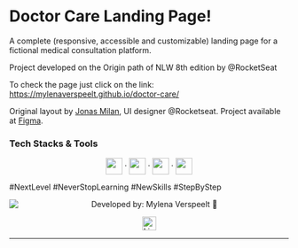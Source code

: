 # Doctor Care Landing Page!

A complete (responsive, accessible and customizable) landing page for a fictional medical consultation platform.

Project developed on the Origin path of NLW 8th edition  by @RocketSeat

To check the page just click on the link: https://mylenaverspeelt.github.io/doctor-care/

<p align="left">Original layout by <a href="https://jonasmilan.cc/">Jonas Milan</a>, UI designer @Rocketseat. Project available at <a href="https://www.figma.com/community/file/1102912263666619803">Figma</a>.</p>

<h3 align="left">Tech Stacks & Tools</h3>
    <div align="center">
    <img align="center" height="30" src="https://cdn.worldvectorlogo.com/logos/html-1.svg">
    <span> · </span>
    <img align="center" height="30" src="https://cdn.worldvectorlogo.com/logos/css-3.svg">
    <span> · </span>
    <a href="https://www.javascript.com/"><img align="center" height="30" src="https://cdn.worldvectorlogo.com/logos/logo-javascript.svg"></a>
    <span> · </span>
    <a href="https://scrollrevealjs.org/"><img align="center" height="30" src="https://scrollrevealjs.org/img/logomark.svg"></a>
    </div>

#NextLevel #NeverStopLearning #NewSkills #StepByStep

<div>
<img align="left" src="https://avatars.githubusercontent.com/mylenaverspeelt?size=75">
<p align="center">
Developed by: Mylena Verspeelt 🦜<p>
<p align="center"><a href="https://www.linkedin.com/in/mylenaverspeelt" target="_blank"><img align="center" src="https://img.shields.io/badge/get%20in%20touch!-0077B5?style=flat&logo=linkedin&logoColor=white" alt="LinkedIn Badge" height="25"></a></p>
<div>

--- 

